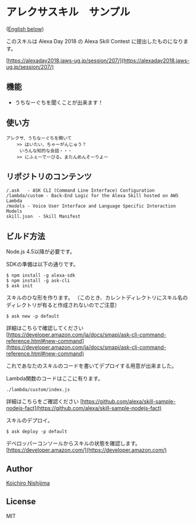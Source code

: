 # アレクサスキル　サンプル

([English below](README.en.md))

このスキルは Alexa Day 2018 の Alexa Skill Contest に提出したものになります。

[https://alexaday2018.jaws-ug.jp/session/207/](https://alexaday2018.jaws-ug.jp/session/207/)

## 機能

- うちなーぐちを聞くことが出来ます！

## 使い方

```
アレクサ、うちなーぐちを開いて
    >> はいたい、ちゃーがんじゅう？
     いろんな知的な会話・・・　
    >> にふぇーでーびる。またんめんそーりよー
```

## リポジトリのコンテンツ

```
/.ask	- ASK CLI (Command Line Interface) Configuration
/lambda/custom - Back-End Logic for the Alexa Skill hosted on AWS Lambda
/models - Voice User Interface and Language Specific Interaction Models
skill.json	- Skill Manifest
```

## ビルド方法

Node.js 4.5以降が必要です。

SDKの準備は以下の通りです。

```
$ npm install -g alexa-sdk
$ npm install -g ask-cli
$ ask init
```

スキルのひな形を作ります。
（このとき、カレントディレクトリにスキル名のディレクトリが有ると作成されないのでご注意）

```
$ ask new -p default
```

詳細はこちらで確認してください [https://developer.amazon.com/ja/docs/smapi/ask-cli-command-reference.html#new-command](https://developer.amazon.com/ja/docs/smapi/ask-cli-command-reference.html#new-command)

これであなたのスキルのコードを書いてデプロイする用意が出来ました。

Lambda関数のコードはここに有ります。

```
./lambda/custom/index.js
```

詳細はこちらをご確認ください [https://github.com/alexa/skill-sample-nodejs-fact](https://github.com/alexa/skill-sample-nodejs-fact)

スキルのデプロイ。

```
$ ask deploy -p default
```

デベロッパーコンソールからスキルの状態を確認します。 [https://developer.amazon.com/](https://developer.amazon.com/)


## Author

[Koichiro Nishijima](https://github.com/k-nishijima/)

## License

MIT
